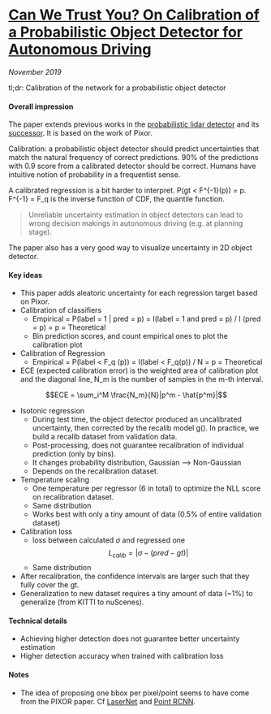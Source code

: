 # [Can We Trust You? On Calibration of a Probabilistic Object Detector for Autonomous Driving](https://arxiv.org/abs/1909.12358)

_November 2019_

tl;dr: Calibration of the network for a probabilistic object detector

#### Overall impression
The paper extends previous works in the [probabilistic lidar detector](towards_safe_ad.md) and its [successor](towards_safe_ad2.md). It is based on the work of Pixor. 

Calibration: a probabilistic object detector should predict uncertainties that match the natural frequency of correct predictions. 90% of the predictions with 0.9 score from a calibrated detector should be correct. Humans have intuitive notion of probability in a frequentist sense. 

A calibrated regression is a bit harder to interpret. P(gt < F^{-1}(p)) = p. F^{-1} = F_q is the inverse function of CDF, the quantile function.

> Unreliable uncertainty estimation in object detectors can lead to wrong decision makings in autonomous driving (e.g. at planning stage).

The paper also has a very good way to visualize uncertainty in 2D object detector.

#### Key ideas
- This paper adds aleatoric uncertainty for each regression target based on Pixor. 
- Calibration of classifiers
	- Empirical = P(label = 1 | pred = p)  = I(label = 1 and pred = p) / I (pred = p) = p = Theoretical
	- Bin prediction scores, and count empirical ones to plot the calibration plot
- Calibration of Regression
	- Empirical = P(label < F_q (p)) = I(label < F_q(p)) / N = p = Theoretical
- ECE (expected calibration error) is the weighted area of calibration plot and the diagonal line, N_m is the number of samples in the m-th interval.

$$ECE = \sum_i^M \frac{N_m}{N}|p^m - \hat{p^m}|$$

- Isotonic regression
	- During test time, the object detector produced an uncalibrated uncertainty, then corrected by the recalib model g(). In practice, we build a recalib dataset from validation data.
	- Post-processing, does not guarantee recalibration of individual prediction (only by bins). 
	- It changes probability distribution, Gaussian --> Non-Gaussian
	- Depends on the recalibration dataset. 
- Temperature scaling
	- One temperature per regressor (6 in total) to optimize the NLL score on recalibration dataset. 
	- Same distribution
	- Works best with only a tiny amount of data (0.5% of entire validation dataset)
- Calibration loss
	- loss between calculated $\sigma$ and regressed one
	$$L_{calib} = |\sigma - (pred - gt)|$$
	- Same distribution
- After recalibration, the confidence intervals are larger such that they fully cover the gt. 
- Generalization to new dataset requires a tiny amount of data (~1%) to generalize (from KITTI to nuScenes).

#### Technical details
- Achieving higher detection does not guarantee better uncertainty estimation
- Higher detection accuracy when trained with calibration loss

#### Notes
- The idea of proposing one bbox per pixel/point seems to have come from the PIXOR paper. Cf [LaserNet](lasernet.md) and [Point RCNN](point_rcnn.md).

